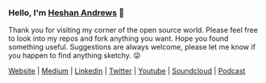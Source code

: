 ### Hello, I'm [Heshan Andrews](https://gravewalker666.github.io) 👋

Thank you for visiting my corner of the open source world. Please feel free to look into my repos and fork anything you want. Hope you found something useful. Suggestions are always welcome, please let me know if you happen to find anything sketchy. 😜

[Website](https://gravewalker666.github.io) | [Medium](https://andrewsgravewalker.medium.com) | [Linkedin](https://linkedin.com/in/heshan-andrews) | [Twitter](https://twitter.com/AndrewsHeshan) | [Youtube](https://www.youtube.com/channel/UC_sFJoi1Wm08oBMKLWegmgQ) | [Soundcloud](https://soundcloud.com/user-150007563) | [Podcast](https://anchor.fm/gravewalker666)
